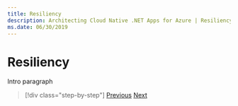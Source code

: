 ```yaml
---
title: Resiliency
description: Architecting Cloud Native .NET Apps for Azure | Resiliency
ms.date: 06/30/2019
---
```

# Resiliency

Intro paragraph



>[!div class="step-by-step"]
>[Previous](../index.md)
>[Next](application-resiliency-patterns.md)
